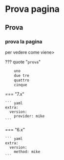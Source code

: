 # Prova pagina

## Prova

### prova la pagina

per vedere come viene>

??? quote "`prova`"

   ``` diff 
       uno
       due tre 
       quattro
       cinque
   ```


=== "7.x"

    ``` yaml
    extra:
      version:
        provider: mike
    ```


=== "6.x"

    ``` yaml
    extra:
      version:
        method: mike
    ```
